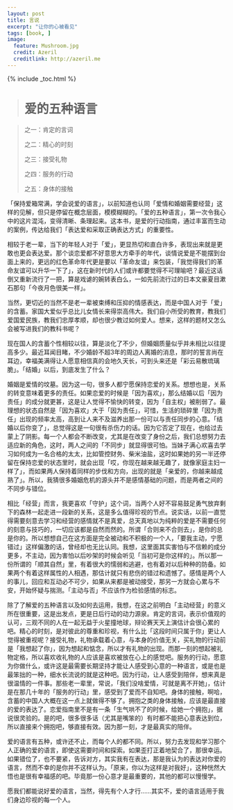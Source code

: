 ```yaml
---
layout: post
title: 言说
excerpt: "让你的心被看见"
tags: [book, ]
image:
  feature: Mushroom.jpg
  credit: Azeril
  creditlink: http://azeril.me
---
```


{% include _toc.html %}

> # 爱的五种语言

> 之一：肯定的言词
> 
> 之二：精心的时刻
> 
> 之三：接受礼物
> 
> 之四：服务的行动
> 
> 之五：身体的接触

「保持爱箱常满，学会说爱的语言」，以前知道也认同「爱情和婚姻需要经营」这样的见解，但只是停留在概念层面，模模糊糊的。「爱的五种语言」，第一次令我心中的这片混沌，变得清晰、条理起来。这本书，是爱的行动指南，通过丰富而生动的案例，传达给我们「表达爱和采取正确表达方式」的重要性。

相较于老一辈，当下的年轻人对于「爱」，更显热切和直白许多，表现出来就是更敢也更会表达爱。那个谈恋爱都不好意思大方牵手的年代，谈情说爱是不能摆到台面上来的，更远的红色革命年代更是要以「革命友谊」来包装，「我觉得我们的革命友谊可以升华一下了」，这在新时代的人们或许都要觉得不可理喻吧？最近这话倒又重新流行了一把，算是戏谑的婉转表白么，一如先前流行过的日本文豪夏目漱石那句「今夜月色很美一样」。

当然，更切近的当然不是老一辈被束缚和压抑的情感表达，而是中国人对于「爱」的含蓄。家国大爱似乎总比儿女情长来得崇高伟大。我们自小所受的教育，教我们爱国爱民族，教我们忠厚孝顺，却也很少教过如何爱人。想来，这样的题材又怎么会被写进我们的教科书呢？

现在国人的含蓄个性相较以往，算是淡化了不少，但婚姻质量似乎并未相比以往提高多少。最近耳闻目睹，不少婚龄不超3年的周边人离婚的消息，那时的誓言尚在耳边，幸福美满得让人愿意相信真的会地久天长，可到头来还是「彩云易散琉璃脆」。「结婚」以后，到底发生了什么？

婚姻是爱情的坟墓。因为这一句，很多人都宁愿保持恋爱的关系。想想也是，关系的转变意味着更多的责任。如果恋爱的时候是「因为喜欢」，那么结婚以后「因为责任」的成分就更甚，这是让人觉得不愉快的转变，因为「自主权」被削弱了。最理想的状态自然是「因为喜欢」大于「因为责任」，可惜，生活的琐碎里「因为责任」出现的频率太高，高到让人来不及滋养出那一份可以与责任同步的心意。「结婚以后你变了」，总觉得这是一句很有杀伤力的话。因为它否定了现在，也给过去蒙上了阴影。每一个人都会不断改变，尤其是在改变了身份之后，我们总想努力去适应新的角色，这时，两人之间的「不同步」就显得很可怕。当妹子满心欢喜去学习如何成为一名合格的太太，比如管控财务、柴米油盐，这时如果她的另一半还停留在保持恋爱的状态里时，就会出现「哎，你现在越来越无趣了，就像家庭主妇一样了」，而如果两人保持着同样的步伐和方向，出现的就是「亲爱的，你越来越成熟了」。所以，我猜很多婚姻危机的源头并不是感情基础的问题，而是两者之间的不同步与错位。

相比「经营」而言，我更喜欢「守护」这个词，当两个人好不容易鼓足勇气放弃剩下的森林一起走进一段新的关系，这是多么值得珍视的节点。说实话，以前一直觉得需要刻意去学习和经营的感情就不是真爱，总天真地以为纯粹的爱是不需要任何的刻意与技巧的，一切应该都是自然而然的。所谓「合则来不合则去」，是你的总是你的。所以想想自己在这方面是完全被动和不积极的一个人，「要我主动，宁愿错过」这样偏激的话，曾经却也无比认同。我想，这里面其实害怕与不信赖的成分更多，不主动，因为害怕以后吵架的时候会听见「当初可是你这样的」。所以那一份所谓的「顺其自然」里，有着很大的懦弱和逃避，也有着对以后种种的防备。如果两个有着这样属性的人相遇，那估计就只有悲伤的错过和遗憾了。感情是两个人的事儿，回应和互动必不可少，如果从来都是被动接受，那另一方就会心累与不安，开始怀疑与揣测。「主动与否」不应该作为检验感情的标志。

除了了解爱的五种语言以及如何去运用，我想，在这之前明白「主动经营」的意义所在很重要，这是出发点，更是日后行动的动力源泉。肯定的言词，表示价值观的认可，三观不同的人在一起无益于火星撞地球，辩论赛天天上演估计会很心累的吧。精心的时刻，是对彼此的尊重和珍视，有什么比「这段时间只属于你」更让人觉得被重视呢？接受礼物，礼物承载着心意，与本身的价值无关，买礼物的行动前是「我想起了你」，因为想起和惦念，所以才有礼物的出现。而那一刻的想起被礼物定格，所以喜欢收礼物的人应该是喜欢被放在心上的感觉吧。服务的行动，愿意为你做什么，或许这是最需要长期坚持才能让人感受到心意的一种语言，或是也是最笨拙的一种，细水长流说的就是这种吧。因为行动，让人感受到陪伴，想来真是很温情的一件事。那些老一辈里，常说，「我们没啥爱情，可就是离不开她」，估计是在那几十年的「服务的行动」里，感受到了爱而不自知吧。身体的接触，啊哈，含蓄的中国人大概在这一点上就做得不够了。拥抱之类的身体接触，应该是最直接的爱的表达了。恋爱指南里不是有一条「生气哄不了的时候，给她一个拥抱」，据说很灵验的。是的吧，很多很多话（尤其是嘴笨的）有时都不能把心意表达到位，所以直接来个拥抱吧，够直接有效。因为那一刻，才是最真实的陪伴。

爱的语言有五种，或许还不止，而每个人的都不同。所以，努力去发现和学习那个人正确的爱的语言，即使这需要时间和探索。如果歪打正着地契合了，那很幸运。如果错位了，也不要紧，告诉对方，其实我有在表达，那是我认为的表达对你爱的语言，然而不幸的是你并不这样认为。「原来，你以为这样是对我好」，这种恍然大悟也是很有幸福感的吧。毕竟那一份心意才是最重要的，其他的都可以慢慢学。

愿我们都能说好爱的语言，当然，得先有个人才行……其实不，爱的语言适用于我们身边珍视的每一个人。
